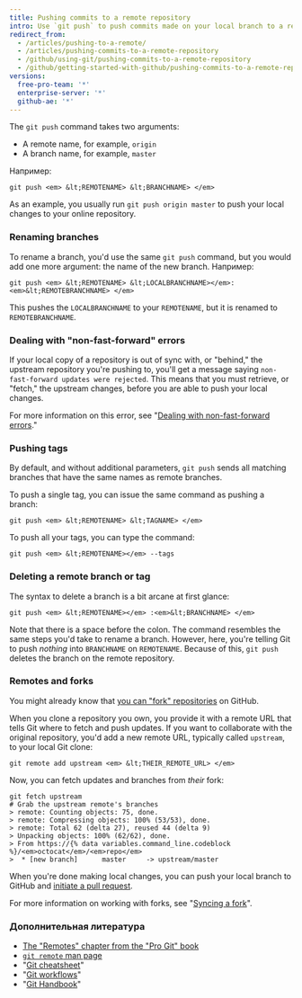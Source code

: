 ```yaml
---
title: Pushing commits to a remote repository
intro: Use `git push` to push commits made on your local branch to a remote repository.
redirect_from:
  - /articles/pushing-to-a-remote/
  - /articles/pushing-commits-to-a-remote-repository
  - /github/using-git/pushing-commits-to-a-remote-repository
  - /github/getting-started-with-github/pushing-commits-to-a-remote-repository
versions:
  free-pro-team: '*'
  enterprise-server: '*'
  github-ae: '*'
---
```


The `git push` command takes two arguments:

* A remote name, for example, `origin`
* A branch name, for example, `master`

Например:

```shell
git push <em> &lt;REMOTENAME> &lt;BRANCHNAME> </em>
```

As an example, you usually run `git push origin master` to push your local changes to your online repository.

### Renaming branches

To rename a branch, you'd use the same `git push` command, but you would add one more argument: the name of the new branch. Например:

```shell
git push <em> &lt;REMOTENAME> &lt;LOCALBRANCHNAME></em>:<em>&lt;REMOTEBRANCHNAME> </em>
```

This pushes the `LOCALBRANCHNAME` to your `REMOTENAME`, but it is renamed to `REMOTEBRANCHNAME`.

### Dealing with "non-fast-forward" errors

If your local copy of a repository is out of sync with, or "behind," the upstream repository you're pushing to, you'll get a message saying `non-fast-forward updates were rejected`. This means that you must retrieve, or "fetch," the upstream changes, before you are able to push your local changes.

For more information on this error, see "[Dealing with non-fast-forward errors](/github/getting-started-with-github/dealing-with-non-fast-forward-errors)."

### Pushing tags

By default, and without additional parameters, `git push` sends all matching branches that have the same names as remote branches.

To push a single tag, you can issue the same command as pushing a branch:

```shell
git push <em> &lt;REMOTENAME> &lt;TAGNAME> </em>
```

To push all your tags, you can type the command:

```shell
git push <em> &lt;REMOTENAME></em> --tags
```

### Deleting a remote branch or tag

The syntax to delete a branch is a bit arcane at first glance:

```shell
git push <em> &lt;REMOTENAME></em> :<em>&lt;BRANCHNAME> </em>
```

Note that there is a space before the colon. The command resembles the same steps you'd take to rename a branch. However, here, you're telling Git to push _nothing_ into `BRANCHNAME` on `REMOTENAME`. Because of this, `git push` deletes the branch on the remote repository.

### Remotes and forks

You might already know that [you can "fork" repositories](https://guides.github.com/overviews/forking/) on GitHub.

When you clone a repository you own, you provide it with a remote URL that tells Git where to fetch and push updates. If you want to collaborate with the original repository, you'd add a new remote URL, typically called `upstream`, to your local Git clone:

```shell
git remote add upstream <em> &lt;THEIR_REMOTE_URL> </em>
```

Now, you can fetch updates and branches from *their* fork:

```shell
git fetch upstream
# Grab the upstream remote's branches
> remote: Counting objects: 75, done.
> remote: Compressing objects: 100% (53/53), done.
> remote: Total 62 (delta 27), reused 44 (delta 9)
> Unpacking objects: 100% (62/62), done.
> From https://{% data variables.command_line.codeblock %}/<em>octocat</em>/<em>repo</em>
>  * [new branch]      master     -> upstream/master
```

When you're done making local changes, you can push your local branch to GitHub and [initiate a pull request](/articles/about-pull-requests).

For more information on working with forks, see "[Syncing a fork](/articles/syncing-a-fork)".

### Дополнительная литература

- [The "Remotes" chapter from the "Pro Git" book](https://git-scm.com/book/ch5-2.html)
- [`git remote` man page](https://git-scm.com/docs/git-remote.html)
- "[Git cheatsheet](/articles/git-cheatsheet)"
- "[Git workflows](/github/getting-started-with-github/git-workflows)"
- "[Git Handbook](https://guides.github.com/introduction/git-handbook/)"

